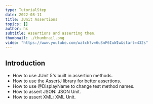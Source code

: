 ```yaml
---
type: TutorialStep
date: 2022-08-11
title: JUnit Assertions
topics: []
author: hs
subtitle: Assertions and asserting them.
thumbnail: ./thumbnail.png
video: "https://www.youtube.com/watch?v=6uSnF6IuWIw&start=432s"
---
```


## Introduction

- How to use JUnit 5's built in assertion methods.
- How to use the AssertJ library for better assertions.
- How to use @DisplayName to change test method names.
- How to assert JSON: JSON Unit.
- How to assert XML: XML Unit.
